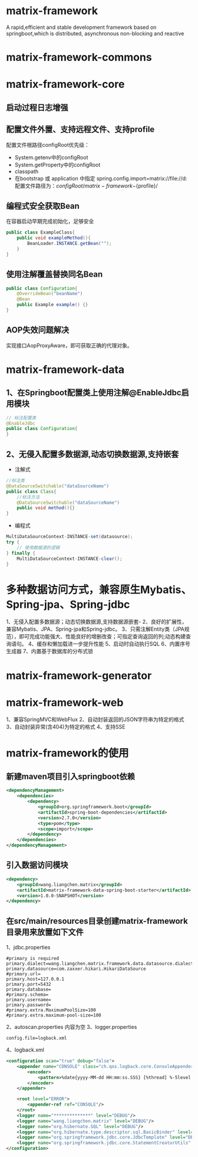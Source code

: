 # matrix-framework

A rapid,efficient and stable development framework based on springboot,which is distributed, asynchronous non-blocking and reactive

# matrix-framework-commons

# matrix-framework-core
## 启动过程日志增强
## 配置文件外置、支持远程文件、支持profile
配置文件根路径configRoot优先级：
* System.getenv中的configRoot
* System.getProperty中的configRoot
* classpath
* 在bootstrap 或 application 中指定 spring.config.import=matrix://file://d:
配置文件路径为：${configRoot}/matrix-framework-${profile}/
## 编程式安全获取Bean
在容器启动早期完成初始化，足够安全
```java
public class ExampleClass{
    public void exampleMethod(){
        BeanLoader.INSTANCE.getBean("");
    }
}
```
## 使用注解覆盖替换同名Bean
```java
public class Configuration{
    @OverrideBean("beanName")
    @Bean
    public Example example() {}
}
```
## AOP失效问题解决
实现接口AopProxyAware，即可获取正确的代理对象。

# matrix-framework-data
## 1、在Springboot配置类上使用注解@EnableJdbc启用模块
```java
// 标注配置类
@EnableJdbc
public class Configuration{
}
```
## 2、无侵入配置多数据源,动态切换数据源,支持嵌套
* 注解式
```java
//标注类 
@DataSourceSwitchable("dataSourceName")
public class Class{
    //标注方法
    @DataSourceSwitchable("dataSourceName")
    public void method(){}
}
```
* 编程式
```java 
MultiDataSourceContext-INSTANCE-set(datasource);
try {
    // 使用数据源的逻辑
} finally {
    MultiDataSourceContext-INSTANCE-clear();
}
```
# 多种数据访问方式，兼容原生Mybatis、Spring-jpa、Spring-jdbc



1、无侵入配置多数据源；动态切换数据源,支持数据源嵌套-
2、良好的扩展性，兼容Mybatis、JPA、Spring-jpa和Spring-jdbc。 
3、只需注解Entity类（JPA规范），即可完成功能强大、性能良好的增删改查；可指定查询返回的列;动态构建查询语句。
4、缓存和懒加载进一步提升性能 
5、启动时自动执行SQL 
6、内置序号生成器 
7、内置基于数据库的分布式锁

# matrix-framework-generator

# matrix-framework-web

1、兼容SpringMVC和WebFlux 
2、自动封装返回的JSON字符串为特定的格式 
3、自动封装异常(含404)为特定的格式 
4、支持SSE

# matrix-framework的使用
## 新建maven项目引入springboot依赖
```xml
<dependencyManagement>
    <dependencies>
        <dependency>
            <groupId>org.springframework.boot</groupId>
            <artifactId>spring-boot-dependencies</artifactId>
            <version>2.7.0</version>
            <type>pom</type>
            <scope>import</scope>
        </dependency>
    </dependencies>
</dependencyManagement>
```
## 引入数据访问模块
```xml
<dependency>
    <groupId>wang.liangchen.matrix</groupId>
    <artifactId>matrix-framework-data-spring-boot-starter</artifactId>
    <version>1.0.0-SNAPSHOT</version>
</dependency>
```
## 在src/main/resources目录创建matrix-framework目录用来放置如下文件
1、jdbc.properties
```properties
#primary is required
primary.dialect=wang.liangchen.matrix.framework.data.datasource.dialect.MySQLDialect
primary.datasource=com.zaxxer.hikari.HikariDataSource
#primary.url=
primary.host=127.0.0.1
primary.port=5432
primary.database=
#primary.schema=
primary.username=
primary.password=
#primary.extra.MaximumPoolSize=100
#primary.extra.maximum-pool-size=100
```
2、autoscan.properties 内容为空
3、logger.properties
```properties
config.file=logback.xml
```
4、logback.xml
```xml
<configuration scan="true" debug="false">
    <appender name="CONSOLE" class="ch.qos.logback.core.ConsoleAppender">
        <encoder>
            <pattern>%date{yyyy-MM-dd HH:mm:ss.SSS} [%thread] %-5level %caller{1} - %msg%n</pattern>
        </encoder>
    </appender>

    <root level="ERROR">
        <appender-ref ref="CONSOLE"/>
    </root>
    <logger name="**************" level="DEBUG"/>
    <logger name="wang.liangchen.matrix" level="DEBUG"/>
    <logger name="org.hibernate.SQL" level="DEBUG"/>
    <logger name="org.hibernate.type.descriptor.sql.BasicBinder" level="TRACE"/>
    <logger name="org.springframework.jdbc.core.JdbcTemplate" level="DEBUG"/>
    <logger name="org.springframework.jdbc.core.StatementCreatorUtils" level="TRACE"/>
</configuration>
```